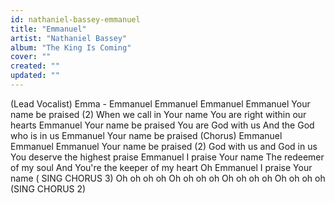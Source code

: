```yaml
---
id: nathaniel-bassey-emmanuel
title: "Emmanuel"
artist: "Nathaniel Bassey"
album: "The King Is Coming"
cover: ""
created: ""
updated: ""
---
```


(Lead Vocalist)
Emma - Emmanuel Emmanuel
Emmanuel Emmanuel
Your name be praised
(2)
When we call in Your name
You are right within our hearts
Emmanuel
Your name be praised
You are God with us
And the God who is in us
Emmanuel
Your name be praised
(Chorus)
Emmanuel
Emmanuel
Emmanuel
Your name be praised
(2)
God with us and God in us
You deserve the highest praise
Emmanuel
I praise Your name
The redeemer of my soul
And You're the keeper of my heart
Oh Emmanuel
I praise Your name
( SING CHORUS 3)
Oh oh oh oh
Oh oh oh oh
Oh oh oh oh
Oh oh oh oh
(SING CHORUS 2)